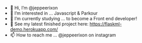 - 👋 Hi, I’m @jeppeerixon
- 👀 I’m interested in ... Javascript & Parkour
- 🌱 I’m currently studying ... to become a Front end developer!
- 💞️ See my latest finished project here: https://flaskml-demo.herokuapp.com/
- 📫 How to reach me ... @jeppeerixon on instagram

<!---
jeppeparkour/jeppeparkour is a ✨ special ✨ repository because its `README.md` (this file) appears on your GitHub profile.
You can click the Preview link to take a look at your changes.
--->
